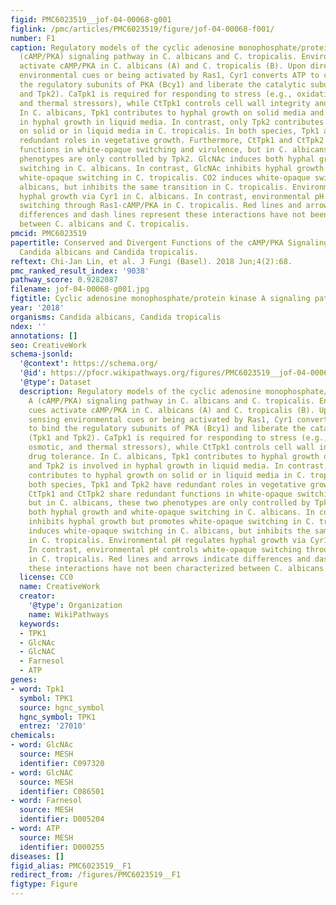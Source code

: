 ```yaml
---
figid: PMC6023519__jof-04-00068-g001
figlink: /pmc/articles/PMC6023519/figure/jof-04-00068-f001/
number: F1
caption: Regulatory models of the cyclic adenosine monophosphate/protein kinase A
  (cAMP/PKA) signaling pathway in C. albicans and C. tropicalis. Environmental cues
  activate cAMP/PKA in C. albicans (A) and C. tropicalis (B). Upon directly sensing
  environmental cues or being activated by Ras1, Cyr1 converts ATP to cAMP to bind
  the regulatory subunits of PKA (Bcy1) and liberate the catalytic subunits (Tpk1
  and Tpk2). CaTpk1 is required for responding to stress (e.g., oxidative, osmotic,
  and thermal stressors), while CtTpk1 controls cell wall integrity and drug tolerance.
  In C. albicans, Tpk1 contributes to hyphal growth on solid media and Tpk2 is involved
  in hyphal growth in liquid media. In contrast, only Tpk2 contributes to hyphal growth
  on solid or in liquid media in C. tropicalis. In both species, Tpk1 and Tpk2 have
  redundant roles in vegetative growth. Furthermore, CtTpk1 and CtTpk2 share redundant
  functions in white-opaque switching and virulence, but in C. albicans, these two
  phenotypes are only controlled by Tpk2. GlcNAc induces both hyphal growth and white-opaque
  switching in C. albicans. In contrast, GlcNAc inhibits hyphal growth but promotes
  white-opaque switching in C. tropicalis. CO2 induces white-opaque switching in C.
  albicans, but inhibits the same transition in C. tropicalis. Environmental pH regulates
  hyphal growth via Cyr1 in C. albicans. In contrast, environmental pH controls white-opaque
  switching through Ras1-cAMP/PKA in C. tropicalis. Red lines and arrows indicate
  differences and dash lines represent these interactions have not been characterized
  between C. albicans and C. tropicalis.
pmcid: PMC6023519
papertitle: Conserved and Divergent Functions of the cAMP/PKA Signaling Pathway in
  Candida albicans and Candida tropicalis.
reftext: Chi-Jan Lin, et al. J Fungi (Basel). 2018 Jun;4(2):68.
pmc_ranked_result_index: '9038'
pathway_score: 0.9282087
filename: jof-04-00068-g001.jpg
figtitle: Cyclic adenosine monophosphate/protein kinase A signaling pathway
year: '2018'
organisms: Candida albicans, Candida tropicalis
ndex: ''
annotations: []
seo: CreativeWork
schema-jsonld:
  '@context': https://schema.org/
  '@id': https://pfocr.wikipathways.org/figures/PMC6023519__jof-04-00068-g001.html
  '@type': Dataset
  description: Regulatory models of the cyclic adenosine monophosphate/protein kinase
    A (cAMP/PKA) signaling pathway in C. albicans and C. tropicalis. Environmental
    cues activate cAMP/PKA in C. albicans (A) and C. tropicalis (B). Upon directly
    sensing environmental cues or being activated by Ras1, Cyr1 converts ATP to cAMP
    to bind the regulatory subunits of PKA (Bcy1) and liberate the catalytic subunits
    (Tpk1 and Tpk2). CaTpk1 is required for responding to stress (e.g., oxidative,
    osmotic, and thermal stressors), while CtTpk1 controls cell wall integrity and
    drug tolerance. In C. albicans, Tpk1 contributes to hyphal growth on solid media
    and Tpk2 is involved in hyphal growth in liquid media. In contrast, only Tpk2
    contributes to hyphal growth on solid or in liquid media in C. tropicalis. In
    both species, Tpk1 and Tpk2 have redundant roles in vegetative growth. Furthermore,
    CtTpk1 and CtTpk2 share redundant functions in white-opaque switching and virulence,
    but in C. albicans, these two phenotypes are only controlled by Tpk2. GlcNAc induces
    both hyphal growth and white-opaque switching in C. albicans. In contrast, GlcNAc
    inhibits hyphal growth but promotes white-opaque switching in C. tropicalis. CO2
    induces white-opaque switching in C. albicans, but inhibits the same transition
    in C. tropicalis. Environmental pH regulates hyphal growth via Cyr1 in C. albicans.
    In contrast, environmental pH controls white-opaque switching through Ras1-cAMP/PKA
    in C. tropicalis. Red lines and arrows indicate differences and dash lines represent
    these interactions have not been characterized between C. albicans and C. tropicalis.
  license: CC0
  name: CreativeWork
  creator:
    '@type': Organization
    name: WikiPathways
  keywords:
  - TPK1
  - GlcNAc
  - GlcNAC
  - Farnesol
  - ATP
genes:
- word: Tpk1
  symbol: TPK1
  source: hgnc_symbol
  hgnc_symbol: TPK1
  entrez: '27010'
chemicals:
- word: GlcNAc
  source: MESH
  identifier: C097320
- word: GlcNAC
  source: MESH
  identifier: C086501
- word: Farnesol
  source: MESH
  identifier: D005204
- word: ATP
  source: MESH
  identifier: D000255
diseases: []
figid_alias: PMC6023519__F1
redirect_from: /figures/PMC6023519__F1
figtype: Figure
---
```


